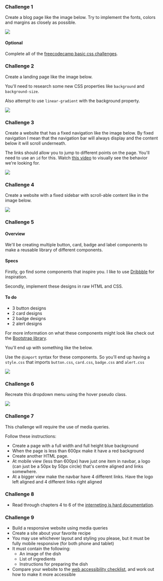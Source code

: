 ### Challenge 1

Create a blog page like the image below. Try to implement the fonts, colors and margins as closely as possible.

![](https://www.dl.dropboxusercontent.com/s/le9mx7tqpagho5p/basic_css_challenge.png)

#### Optional 

Complete all of the [freecodecamp basic css challenges](https://learn.freecodecamp.org/responsive-web-design/basic-css/).

### Challenge 2

Create a landing page like the image below.

You'll need to research some new CSS properties like `background` and `background-size`.

Also attempt to use `linear-gradient` with the background property.

![](https://dl.dropboxusercontent.com/s/b0itdvgc0bobuv3/landing-page.png?dl=0)

### Challenge 3

Create a website that has a fixed navigation like the image below. By fixed navigation I mean that the navigation bar will always display and the content below it will scroll underneath.

The links should allow you to jump to different points on the page. You'll need to use an `id` for this. Watch [this video](https://www.youtube.com/watch?v=P6XGCOI-IDY&feature=youtu.be) to visually see the behavior we're looking for.

![](https://dl.dropboxusercontent.com/s/ex8s0rroexvub90/fixed-navbar.png?dl=0)

### Challenge 4

Create a website with a fixed sidebar with scroll-able content like in the image below.

![](https://dl.dropboxusercontent.com/s/d95wn114bgkcfng/fixed_sidebar.png)

### Challenge 5

#### Overview

We'll be creating multiple button, card, badge and label components to make a reusable library of different components.

#### Specs

Firstly, go find some components that inspire you. I like to use [Dribbble](https://dribbble.com/shots/popular/web-design) for inspiration.  

Secondly, implement these designs in raw HTML and CSS.

#### To do
- 3 button designs
- 2 card designs
- 2 badge designs
- 2 alert designs 

For more information on what these components might look like check out the [Bootstrap library](https://getbootstrap.com/docs/4.3/components/alerts/).

You'll end up with something like the below.

Use the `@import` syntax for these components. So you'll end up having a `style.css` that imports `button.css`, `card.css`, `badge.css` and `alert.css`

![](https://dl.dropboxusercontent.com/s/rs4co9uk1a6drlr/components.png?dl=0)

### Challenge 6

Recreate this dropdown menu using the hover pseudo class.

![](https://media.giphy.com/media/bkhMA1ulLgR2u6BNQv/giphy.gif)

### Challenge 7

This challenge will require the use of media queries.

Follow these instructions:
- Create a page with a full width and full height blue background
- When the page is less than 600px make it have a red background
- Create another HTML page.
- At mobile view (less than 600px) have just one item in navbar, a logo (can just be a 50px by 50px circle) that's centre aligned and links somewhere.
- At a bigger view make the navbar have 4 different links. Have the logo left aligned and 4 different links right aligned

### Challenge 8
- Read through chapters 4 to 6 of the [interneting is hard documentation](https://internetingishard.com).

### Challenge 9
- Build a responsive website using media queries
- Create a site about your favorite recipe
- You may use whichever layout and styling you please, but it must be fully mobile responsive (for both phone and tablet)
- It must contain the following:
  - An image of the dish
  - List of ingredients
  - Instructions for preparing the dish
- Compare your website to the [web accessibility checklist](https://a11yproject.com/checklist/), and work out how to make it more accessible